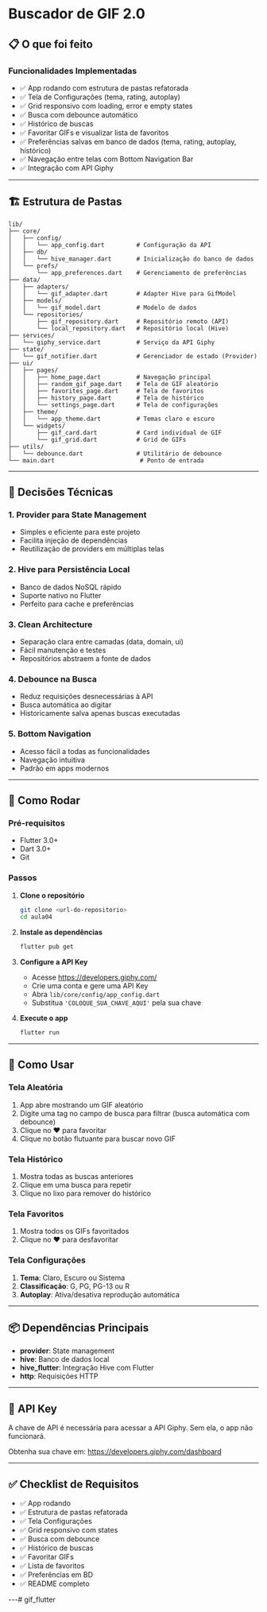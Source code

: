 # Buscador de GIF 2.0

## 📋 O que foi feito

### Funcionalidades Implementadas
- ✅ App rodando com estrutura de pastas refatorada
- ✅ Tela de Configurações (tema, rating, autoplay)
- ✅ Grid responsivo com loading, error e empty states
- ✅ Busca com debounce automático
- ✅ Histórico de buscas
- ✅ Favoritar GIFs e visualizar lista de favoritos
- ✅ Preferências salvas em banco de dados (tema, rating, autoplay, histórico)
- ✅ Navegação entre telas com Bottom Navigation Bar
- ✅ Integração com API Giphy

---

## 🏗️ Estrutura de Pastas

```
lib/
├── core/
│   ├── config/
│   │   └── app_config.dart         # Configuração da API
│   ├── db/
│   │   └── hive_manager.dart       # Inicialização do banco de dados
│   └── prefs/
│       └── app_preferences.dart    # Gerenciamento de preferências
├── data/
│   ├── adapters/
│   │   └── gif_adapter.dart        # Adapter Hive para GifModel
│   ├── models/
│   │   └── gif_model.dart          # Modelo de dados
│   └── repositories/
│       ├── gif_repository.dart     # Repositório remoto (API)
│       └── local_repository.dart   # Repositório local (Hive)
├── services/
│   └── giphy_service.dart          # Serviço da API Giphy
├── state/
│   └── gif_notifier.dart           # Gerenciador de estado (Provider)
├── ui/
│   ├── pages/
│   │   ├── home_page.dart          # Navegação principal
│   │   ├── random_gif_page.dart    # Tela de GIF aleatório
│   │   ├── favorites_page.dart     # Tela de favoritos
│   │   ├── history_page.dart       # Tela de histórico
│   │   └── settings_page.dart      # Tela de configurações
│   ├── theme/
│   │   └── app_theme.dart          # Temas claro e escuro
│   └── widgets/
│       ├── gif_card.dart           # Card individual de GIF
│       └── gif_grid.dart           # Grid de GIFs
├── utils/
│   └── debounce.dart               # Utilitário de debounce
└── main.dart                        # Ponto de entrada
```

---

## 🎯 Decisões Técnicas

### 1. **Provider para State Management**
- Simples e eficiente para este projeto
- Facilita injeção de dependências
- Reutilização de providers em múltiplas telas

### 2. **Hive para Persistência Local**
- Banco de dados NoSQL rápido
- Suporte nativo no Flutter
- Perfeito para cache e preferências

### 3. **Clean Architecture**
- Separação clara entre camadas (data, domain, ui)
- Fácil manutenção e testes
- Repositórios abstraem a fonte de dados

### 4. **Debounce na Busca**
- Reduz requisições desnecessárias à API
- Busca automática ao digitar
- Historicamente salva apenas buscas executadas

### 5. **Bottom Navigation**
- Acesso fácil a todas as funcionalidades
- Navegação intuitiva
- Padrão em apps modernos

---

## 🚀 Como Rodar

### Pré-requisitos
- Flutter 3.0+
- Dart 3.0+
- Git

### Passos

1. **Clone o repositório**
   ```bash
   git clone <url-do-repositorio>
   cd aula04
   ```

2. **Instale as dependências**
   ```bash
   flutter pub get
   ```

3. **Configure a API Key**
   - Acesse https://developers.giphy.com/
   - Crie uma conta e gere uma API Key
   - Abra `lib/core/config/app_config.dart`
   - Substitua `'COLOQUE_SUA_CHAVE_AQUI'` pela sua chave

4. **Execute o app**
   ```bash
   flutter run
   ```

---

## 📱 Como Usar

### Tela Aleatória
1. App abre mostrando um GIF aleatório
2. Digite uma tag no campo de busca para filtrar (busca automática com debounce)
3. Clique no ❤️ para favoritar
4. Clique no botão flutuante para buscar novo GIF

### Tela Histórico
1. Mostra todas as buscas anteriores
2. Clique em uma busca para repetir
3. Clique no lixo para remover do histórico

### Tela Favoritos
1. Mostra todos os GIFs favoritados
2. Clique no ❤️ para desfavoritar

### Tela Configurações
1. **Tema**: Claro, Escuro ou Sistema
2. **Classificação**: G, PG, PG-13 ou R
3. **Autoplay**: Ativa/desativa reprodução automática

---

## 📦 Dependências Principais

- **provider**: State management
- **hive**: Banco de dados local
- **hive_flutter**: Integração Hive com Flutter
- **http**: Requisições HTTP

---

## 🔑 API Key

A chave de API é necessária para acessar a API Giphy. Sem ela, o app não funcionará.

Obtenha sua chave em: https://developers.giphy.com/dashboard

---

## ✅ Checklist de Requisitos

- ✅ App rodando
- ✅ Estrutura de pastas refatorada
- ✅ Tela Configurações
- ✅ Grid responsivo com states
- ✅ Busca com debounce
- ✅ Histórico de buscas
- ✅ Favoritar GIFs
- ✅ Lista de favoritos
- ✅ Preferências em BD
- ✅ README completo

---#   g i f _ f l u t t e r  
 